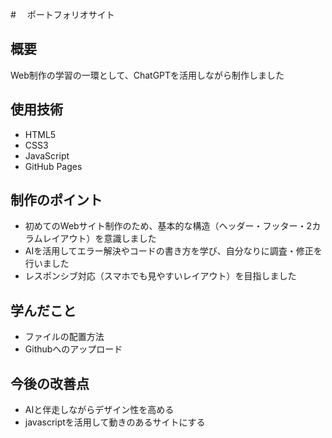 #　 ポートフォリオサイト

## 概要
Web制作の学習の一環として、ChatGPTを活用しながら制作しました

## 使用技術
- HTML5
- CSS3
- JavaScript
- GitHub Pages

## 制作のポイント
- 初めてのWebサイト制作のため、基本的な構造（ヘッダー・フッター・2カラムレイアウト）を意識しました
- AIを活用してエラー解決やコードの書き方を学び、自分なりに調査・修正を行いました
- レスポンシブ対応（スマホでも見やすいレイアウト）を目指しました

## 学んだこと
- ファイルの配置方法
- Githubへのアップロード

## 今後の改善点
- AIと伴走しながらデザイン性を高める
- javascriptを活用して動きのあるサイトにする
